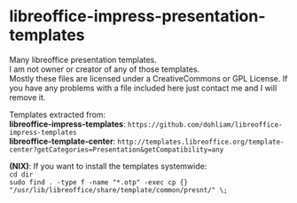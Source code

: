 # libreoffice-impress-presentation-templates

Many libreoffice presentation templates.  
I am not owner or creator of any of those templates.  
Mostly these files are licensed under a CreativeCommons or GPL License. If you have any problems with a file included here just contact me and I will remove it.  

Templates extracted from:  
**libreoffice-impress-templates**: `https://github.com/dohliam/libreoffice-impress-templates`  
**libreoffice-template-center**: `http://templates.libreoffice.org/template-center?getCategories=Presentation&getCompatibility=any`  
  
  
**(NIX)**: If you want to install the templates systemwide:  
`cd dir`  
`sudo find . -type f -name "*.otp" -exec cp {} "/usr/lib/libreoffice/share/template/common/presnt/" \;`  
